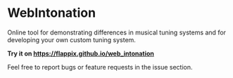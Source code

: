
# WebIntonation

Online tool for demonstrating differences in musical tuning systems and for developing your own custom tuning system.

**Try it on https://flappix.github.io/web_intonation**

Feel free to report bugs or feature requests in the issue section.
